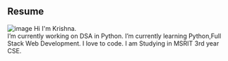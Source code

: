 ##  Resume
![image](https://github.com/user-attachments/assets/821236df-b0a5-4c38-86d9-d30b32b37180)
Hi I'm Krishna.<br>
I’m currently working on DSA in Python. 
I’m currently learning Python,Full Stack Web Development.
I love to code.
I am Studying in MSRIT 3rd year CSE.
